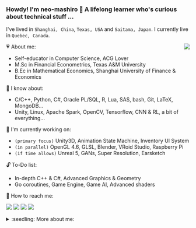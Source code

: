 <!--
**neo-mashiro/neo-mashiro** is a ✨ _special_ ✨ repository because its `README.md` (this file) appears on your GitHub profile.
-->

### Howdy! I'm neo-mashiro 👋 A lifelong learner who's curious about technical stuff ...

<!--<img src="https://raw.githubusercontent.com/neo-mashiro/neo-mashiro/master/support/title.png" width=40% height=40%> <img src="https://raw.githubusercontent.com/neo-mashiro/neo-mashiro/master/support/title2.jpg" width=40% height=40%>-->

I've lived in `Shanghai, China`, `Texas, USA` and `Saitama, Japan`. I currently live in `Quebec, Canada`.  

<img align="right" src="https://github-readme-stats.vercel.app/api/top-langs/?username=neo-mashiro&hide=Jupyter,html,Roff&theme=buefy&langs_count=15&custom_title=Top%20Languages&card_width=280"/>

:heartpulse: About me:
- Self-educator in Computer Science, ACG Lover  
- M.Sc in Financial Econometrics, Texas A&M University  
- B.Ec in Mathematical Economics, Shanghai University of Finance & Economics

:green_apple: I know about:
- C/C++, Python, C#, Oracle PL/SQL, R, Lua, SAS, bash, Git, LaTeX, MongoDB...
- Unity, Linux, Apache Spark, OpenCV, Tensorflow, CNN & RL, a bit of everything...

:palm_tree: I'm currently working on:
- `(primary focus)` Unity3D, Animation State Machine, Inventory UI System
- `(in parallel)` OpenGL 4.6, GLSL, Blender, VRoid Studio, Raspberry Pi
- `(if time allows)` Unreal 5, GANs, Super Resolution, Earsketch

:unlock: To-Do list:
- In-depth C++ & C#, Advanced Graphics & Geometry
- Go coroutines, Game Engine, Game AI, Advanced shaders

:tea: How to reach me:

<a href="https://github.com/neo-mashiro"><img src="https://img.shields.io/github/followers/neo-mashiro?label=Github&style=social"></a>
<a href="https://www.linkedin.com/in/wentao-lu-90125157"><img src="https://img.shields.io/badge/LinkedIn--_.svg?style=social&logo=linkedin"></a>
<a href="https://twitter.com/neo_mashiro"><img src="https://img.shields.io/twitter/follow/neo_mashiro?label=Twitter&style=social"></a>
<a href="https://www.zhihu.com/people/neo-mashiro"><img src="https://img.shields.io/badge/zhihu--_.svg?style=social&logo=zhihu"></a>

<details>
  <summary>:seedling: More about me:</summary>

..
> (English): I'm a self-educator in computer science who's enthusiastic about technical innovations. Despite the lack of background in CS, I'm constantly learning new stuff online where education resources abound. I previously majored in finance and econometrics (until 2014), used to be a restaurant waiter, cashier, delivery driver, financial advisor, and then made a career shift into the IT industry as a software engineer. Game development and 3D rendering are my favorite domain, I aspire to become an inquisitive, energetic game developer with great artistic sense, and hope to dive into VR applications in the future.

> (日本語): プロフをご覧いただき誠にありがとうございます！中国生まれ中国育ち、30代前半の呂と申します！経済学の卒業生で、前は金融企業で活躍していたのですが、開発のほうが好きなのでIT業界に転職しました。計算機科学専門ではありませんが、インタネットのおかげで毎日欠かさずに新たな知識と技術を独学しています。ただの趣味とは言え、やっぱり日々の努力を積み重ねていくことで、スキルアップをしていきたいなと思います。質問がありましたら何でも気軽に聞いてください、仲良くしてくれると嬉しいです、何卒よろしくお願いいたします！ちなみにアニメや音楽が大好き、特にARIAが一生推しです。

> (中文): 大家好，这里是数理学渣一枚，ACG爱好者，沧桑大叔脸伪90后。原经济相关专业毕业，大龄转行CS选手，目前利用空余零散时间自学CS充电中，主攻游戏开发和3D渲染的图形学方向，望技术大牛和科班大神们轻虐，日常不定时在线，关于有意思的话题和技术欢迎私戳～ ₍ᐢ •⌄• ᐢ₎

..
</details>

<!--![Stats](https://github-readme-stats.vercel.app/api?username=neo-mashiro&show_icons=true&count_private=true&theme=buefy&hide=contribs&title_color=000000&custom_title=Summary%20Statistics)-->
